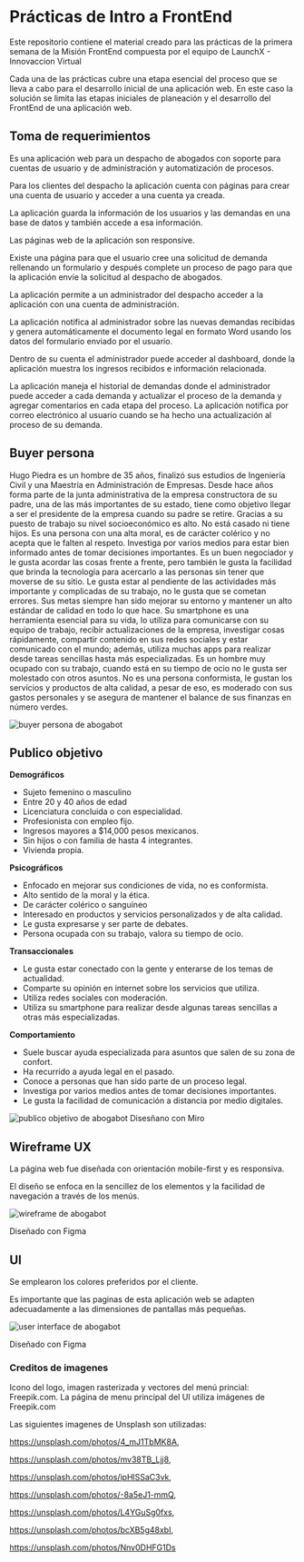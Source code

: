 # Prácticas de Intro a FrontEnd
Este repositorio contiene el material creado para las prácticas de la primera semana de la Misión FrontEnd compuesta por el equipo de LaunchX - Innovaccion Virtual

Cada una de las prácticas cubre una etapa esencial del proceso que se lleva a cabo para el desarrollo inicial de una aplicación web. En este caso la solución se limita las etapas iniciales de planeación y el desarrollo del FrontEnd de una aplicación web. 

## Toma de requerimientos
Es una aplicación web para un despacho de abogados con soporte para cuentas de usuario y de administración y automatización de procesos.

Para los clientes del despacho la aplicación cuenta con páginas para crear una cuenta de usuario y acceder a una cuenta ya creada.

La aplicación guarda la información de los usuarios y las demandas en una base de datos y también accede a esa información.

Las páginas web de la aplicación son responsive.

Existe una página para que el usuario cree una solicitud de demanda rellenando un formulario y después complete un proceso de pago para que la aplicación envíe la solicitud al despacho de abogados.

La aplicación permite a un administrador del despacho acceder a la aplicación con una cuenta de administración.

La aplicación notifica al administrador sobre las nuevas demandas recibidas y genera automáticamente el documento legal en formato Word usando los datos del formulario enviado por el usuario.

Dentro de su cuenta el administrador puede acceder al dashboard, donde la aplicación muestra los ingresos recibidos e información relacionada.

La aplicación maneja el historial de demandas donde el administrador puede acceder a cada demanda y actualizar el proceso de la demanda y agregar comentarios en cada etapa del proceso. La aplicación notifica por correo electrónico al usuario cuando se ha hecho una actualización al proceso de su demanda. 

## Buyer persona

Hugo Piedra es un hombre de 35 años, finalizó sus estudios de Ingeniería Civil y una Maestría en Administración de Empresas. Desde hace años forma parte de la junta administrativa de la empresa constructora de su padre, una de las más importantes de su estado, tiene como objetivo llegar a ser el presidente de la empresa cuando su padre se retire. Gracias a su puesto de trabajo su nivel socioeconómico es alto. No está casado ni tiene hijos. Es una persona con una alta moral, es de carácter colérico  y no acepta que le falten al respeto. Investiga por varios medios para estar bien informado antes de tomar decisiones importantes. Es un buen negociador y le gusta acordar las cosas frente a frente, pero también le gusta la facilidad que brinda la tecnología para acercarlo a las personas sin tener que moverse de su sitio. Le gusta estar al pendiente de las actividades más importante y complicadas de su trabajo, no le gusta que se cometan errores. Sus metas siempre han sido mejorar su entorno y mantener un alto estándar de calidad en todo lo que hace. Su smartphone es una herramienta esencial para su vida, lo utiliza para comunicarse con su equipo de trabajo, recibir actualizaciones de la empresa, investigar cosas rápidamente, compartir contenido en sus redes sociales y estar comunicado con el mundo; además, utiliza muchas apps para realizar desde tareas sencillas hasta más especializadas. Es un hombre muy ocupado con su trabajo, cuando está en su tiempo de ocio no le gusta ser molestado con otros asuntos.  No es una persona conformista, le gustan los servicios y productos de alta calidad, a pesar de eso, es moderado con sus gastos personales y se asegura de mantener el balance de sus finanzas en número verdes.

![buyer persona de abogabot](https://github.com/RicardoJCruz/launchx-s1-practicas/blob/main/images/abogabot-buyerpersona.png?raw=true)

## Publico objetivo

**Demográficos**
- Sujeto femenino o masculino
- Entre 20 y 40 años de edad
- Licenciatura concluida o con especialidad.
- Profesionista con empleo fijo.
- Ingresos mayores a $14,000 pesos mexicanos.
- Sin hijos o con familia de hasta 4 integrantes.
- Vivienda propia.

**Psicográficos**
- Enfocado en mejorar sus condiciones de vida, no es conformista.
- Alto sentido de la moral y la ética.
- De carácter colérico o sanguíneo
- Interesado en productos y servicios personalizados y de alta calidad.
- Le gusta expresarse y ser parte de debates.
- Persona ocupada con su trabajo, valora su tiempo de ocio.

**Transaccionales**
- Le gusta estar conectado con la gente y enterarse de los temas de actualidad.
- Comparte su opinión en internet sobre los servicios que utiliza.
- Utiliza redes sociales con moderación.
- Utiliza su smartphone para realizar desde algunas tareas sencillas a otras más especializadas.

**Comportamiento**
- Suele buscar ayuda especializada para asuntos que salen de su zona de confort.
- Ha recurrido a ayuda legal en el pasado.
- Conoce a personas que han sido parte de un proceso legal.
- Investiga por varios medios antes de tomar decisiones importantes.
- Le gusta la facilidad de comunicación a distancia por medio digitales.


![publico objetivo de abogabot](https://github.com/RicardoJCruz/launchx-s1-practicas/blob/main/images/abogabot-publicoobjetivo.jpg?raw=true)
Disesñano con Miro

## Wireframe UX

La página web fue diseñada con orientación mobile-first y es responsiva.

El diseño se enfoca en la sencillez de los elementos y la facilidad de navegación a través de los menús.

![wireframe de abogabot](https://github.com/RicardoJCruz/launchx-s1-practicas/blob/main/images/abogabot-wireframe.png?raw=true)

Diseñado con Figma

## UI

Se emplearon los colores preferidos por el cliente.

Es importante que las paginas de esta aplicación web se adapten adecuadamente a las dimensiones de pantallas más pequeñas.

![user interface de abogabot](https://github.com/RicardoJCruz/launchx-s1-practicas/blob/main/images/abogabot-ui.png?raw=true)

Diseñado con Figma

### Creditos de imagenes
Icono del logo, imagen rasterizada y vectores del menú princial: Freepik.com. La página de menu principal del UI utiliza imágenes de Freepik.com

Las siguientes imagenes de Unsplash son utilizadas:

https://unsplash.com/photos/4_mJ1TbMK8A,

https://unsplash.com/photos/mv38TB_Ljj8,

https://unsplash.com/photos/ipHlSSaC3vk,

https://unsplash.com/photos/-8a5eJ1-mmQ,

https://unsplash.com/photos/L4YGuSg0fxs,

https://unsplash.com/photos/bcXB5g48xbI,

https://unsplash.com/photos/Nnv0DHFG1Ds
